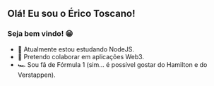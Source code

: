 ## Olá! Eu sou o Érico Toscano!

### Seja bem vindo! 😁

- 🌱 Atualmente estou estudando NodeJS.
- 🤝 Pretendo colaborar em aplicações Web3.
- 🏎️ Sou fã de Fórmula 1 (sim... é possível gostar do Hamilton e do Verstappen).
